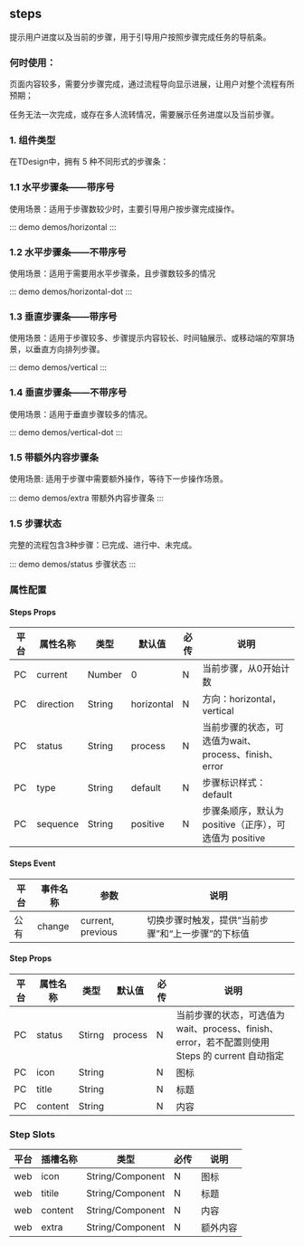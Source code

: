 ## steps 

提示用户进度以及当前的步骤，用于引导用户按照步骤完成任务的导航条。

### 何时使用：

页面内容较多，需要分步骤完成，通过流程导向显示进展，让用户对整个流程有所预期；

任务无法一次完成，或存在多人流转情况，需要展示任务进度以及当前步骤。

### 1. 组件类型

在TDesign中，拥有 5 种不同形式的步骤条：

### 1.1 水平步骤条——带序号

使用场景：适用于步骤数较少时，主要引导用户按步骤完成操作。


::: demo demos/horizontal 
:::


### 1.2 水平步骤条——不带序号

使用场景：适用于需要用水平步骤条，且步骤数较多的情况

::: demo demos/horizontal-dot 
:::

### 1.3 垂直步骤条——带序号

使用场景：适用于步骤较多、步骤提示内容较长、时间轴展示、或移动端的窄屏场景，以垂直方向排列步骤。

::: demo demos/vertical 
:::

### 1.4 垂直步骤条——不带序号

使用场景：适用于垂直步骤较多的情况。

::: demo demos/vertical-dot 
:::


### 1.5 带额外内容步骤条

使用场景: 适用于步骤中需要额外操作，等待下一步操作场景。

::: demo demos/extra 带额外内容步骤条
:::


### 1.5 步骤状态

完整的流程包含3种步骤：已完成、进行中、未完成。

::: demo demos/status 步骤状态
:::


### 属性配置

#### Steps Props
|平台|属性名称     |类型    |默认值       |必传|说明                                                      |
|--|---------|------|----------|--|--------------------------------------------------------|
|PC|current  |Number|0         |N |当前步骤，从0开始计数                                             |
|PC|direction|String|horizontal|N |方向：horizontal，vertical                                  |
|PC|status   |String|process   |N |当前步骤的状态，可选值为wait、process、finish、error                   |
|PC|type     |String|default   |N |步骤标识样式：default | dot                                    |
|PC|sequence |String|positive  |N |步骤条顺序，默认为 positive（正序），可选值为 positive | reverse，只有垂直样式时生效|

#### Steps Event
|平台|事件名称  |参数               |说明                         |
|--|------|-----------------|---------------------------|
|公有|change|current, previous|切换步骤时触发，提供“当前步骤”和“上一步骤”的下标值|

#### Step Props
|平台|属性名称   |类型            |默认值    |必传|说明                                                                |
|--|-------|--------------|-------|--|------------------------------------------------------------------|
|PC|status |Stirng        |process|N |当前步骤的状态，可选值为wait、process、finish、error，若不配置则使用 Steps 的 current 自动指定|
|PC|icon   |String|       |N | 图标 |
|PC|title  |String|       |N | 标题 |
|PC|content|String|       |N | 内容 |

### Step Slots

| 平台| 插槽名称| 类型| 必传 | 说明 |
|-----|-----|-----|-----|-----|
| web| icon | String/Component | N | 图标 |
| web| titile | String/Component | N | 标题 |
| web| content | String/Component | N | 内容 |
| web| extra | String/Component | N | 额外内容 |
